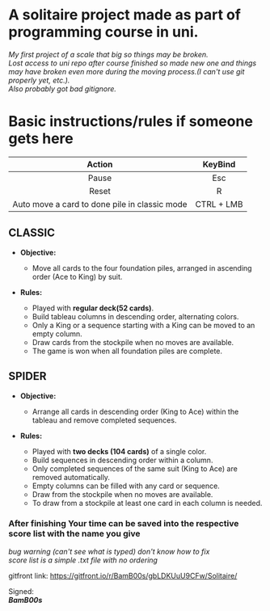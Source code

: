 A solitaire project made as part of programming course in uni.  
=====

*My first project of a scale that big so things may be broken.  
Lost access to uni repo after course finished so made new one and things may have broken even more during the moving process.(I can't use git properly yet, etc.).*  
*Also probably got bad gitignore.*  

Basic instructions/rules if someone gets here
======

|                  **Action**                   | **KeyBind** |
|:---------------------------------------------:|:-----------:|
|                     Pause                     |     Esc     |
|                     Reset                     |      R      |
| Auto move a card to done pile in classic mode | CTRL + LMB  | 

## CLASSIC
- **Objective:**  
    - Move all cards to the four foundation piles, arranged in ascending order (Ace to King) by suit.

- **Rules:** 
  - Played with **regular deck(52 cards)**.
  - Build tableau columns in descending order, alternating colors.
  - Only a King or a sequence starting with a King can be moved to an empty column.
  - Draw cards from the stockpile when no moves are available.
  - The game is won when all foundation piles are complete.  
 
## SPIDER
- **Objective:**  
    - Arrange all cards in descending order (King to Ace) within the tableau and remove completed sequences.

- **Rules:**
  - Played with **two decks (104 cards)** of a single color.
  - Build sequences in descending order within a column.
  - Only completed sequences of the same suit (King to Ace) are removed automatically.
  - Empty columns can be filled with any card or sequence.
  - Draw from the stockpile when no moves are available.
  - To draw from a stockpile at least one card in each column is needed.

### After finishing Your time can be saved into the respective score list with the name you give  
*bug warning (can't see what is typed) don't know how to fix*  
*score list is a simple .txt file with no ordering*

gitfront link:
https://gitfront.io/r/BamB00s/gbLDKUuU9CFw/Solitaire/

Signed:  
***BamB00s***
